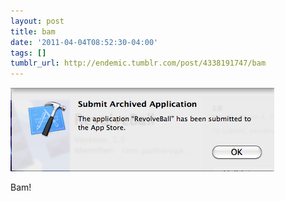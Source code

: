 ```yaml
---
layout: post
title: bam
date: '2011-04-04T08:52:30-04:00'
tags: []
tumblr_url: http://endemic.tumblr.com/post/4338191747/bam
---
```

 ![](/tumblr_files/tumblr_lj4p3iErsf1qz9neko1_500.png)  

Bam!

